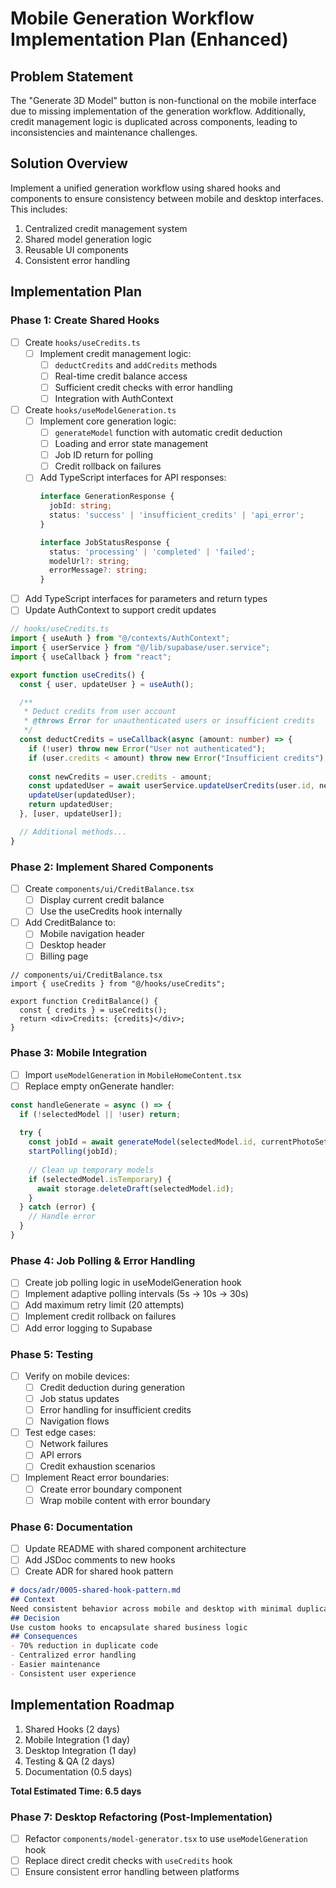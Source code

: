 # Mobile Generation Workflow Implementation Plan (Enhanced)

## Problem Statement
The "Generate 3D Model" button is non-functional on the mobile interface due to missing implementation of the generation workflow. Additionally, credit management logic is duplicated across components, leading to inconsistencies and maintenance challenges.

## Solution Overview
Implement a unified generation workflow using shared hooks and components to ensure consistency between mobile and desktop interfaces. This includes:
1. Centralized credit management system
2. Shared model generation logic
3. Reusable UI components
4. Consistent error handling

## Implementation Plan

### Phase 1: Create Shared Hooks
- [ ] Create `hooks/useCredits.ts`
  - [ ] Implement credit management logic:
    - [ ] `deductCredits` and `addCredits` methods
    - [ ] Real-time credit balance access
    - [ ] Sufficient credit checks with error handling
    - [ ] Integration with AuthContext
- [ ] Create `hooks/useModelGeneration.ts`
  - [ ] Implement core generation logic:
    - [ ] `generateModel` function with automatic credit deduction
    - [ ] Loading and error state management
    - [ ] Job ID return for polling
    - [ ] Credit rollback on failures
  - [ ] Add TypeScript interfaces for API responses:
    ```typescript
    interface GenerationResponse {
      jobId: string;
      status: 'success' | 'insufficient_credits' | 'api_error';
    }
    
    interface JobStatusResponse {
      status: 'processing' | 'completed' | 'failed';
      modelUrl?: string;
      errorMessage?: string;
    }
    ```
- [ ] Add TypeScript interfaces for parameters and return types
- [ ] Update AuthContext to support credit updates

```typescript
// hooks/useCredits.ts
import { useAuth } from "@/contexts/AuthContext";
import { userService } from "@/lib/supabase/user.service";
import { useCallback } from "react";

export function useCredits() {
  const { user, updateUser } = useAuth();

  /**
   * Deduct credits from user account
   * @throws Error for unauthenticated users or insufficient credits
   */
  const deductCredits = useCallback(async (amount: number) => {
    if (!user) throw new Error("User not authenticated");
    if (user.credits < amount) throw new Error("Insufficient credits");
    
    const newCredits = user.credits - amount;
    const updatedUser = await userService.updateUserCredits(user.id, newCredits);
    updateUser(updatedUser);
    return updatedUser;
  }, [user, updateUser]);

  // Additional methods...
}
```

### Phase 2: Implement Shared Components
- [ ] Create `components/ui/CreditBalance.tsx`
  - [ ] Display current credit balance
  - [ ] Use the useCredits hook internally
- [ ] Add CreditBalance to:
  - [ ] Mobile navigation header
  - [ ] Desktop header
  - [ ] Billing page

```tsx
// components/ui/CreditBalance.tsx
import { useCredits } from "@/hooks/useCredits";

export function CreditBalance() {
  const { credits } = useCredits();
  return <div>Credits: {credits}</div>;
}
```

### Phase 3: Mobile Integration
- [ ] Import `useModelGeneration` in `MobileHomeContent.tsx`
- [ ] Replace empty onGenerate handler:

```typescript
const handleGenerate = async () => {
  if (!selectedModel || !user) return;
  
  try {
    const jobId = await generateModel(selectedModel.id, currentPhotoSet);
    startPolling(jobId);
    
    // Clean up temporary models
    if (selectedModel.isTemporary) {
      await storage.deleteDraft(selectedModel.id);
    }
  } catch (error) {
    // Handle error
  }
}
```

### Phase 4: Job Polling & Error Handling
- [ ] Create job polling logic in useModelGeneration hook
- [ ] Implement adaptive polling intervals (5s → 10s → 30s)
- [ ] Add maximum retry limit (20 attempts)
- [ ] Implement credit rollback on failures
- [ ] Add error logging to Supabase

### Phase 5: Testing
- [ ] Verify on mobile devices:
  - [ ] Credit deduction during generation
  - [ ] Job status updates
  - [ ] Error handling for insufficient credits
  - [ ] Navigation flows
- [ ] Test edge cases:
  - [ ] Network failures
  - [ ] API errors
  - [ ] Credit exhaustion scenarios
- [ ] Implement React error boundaries:
  - [ ] Create error boundary component
  - [ ] Wrap mobile content with error boundary

### Phase 6: Documentation
- [ ] Update README with shared component architecture
- [ ] Add JSDoc comments to new hooks
- [ ] Create ADR for shared hook pattern

```markdown
# docs/adr/0005-shared-hook-pattern.md
## Context
Need consistent behavior across mobile and desktop with minimal duplication
## Decision
Use custom hooks to encapsulate shared business logic
## Consequences
- 70% reduction in duplicate code
- Centralized error handling
- Easier maintenance
- Consistent user experience
```

## Implementation Roadmap
1. Shared Hooks (2 days)
2. Mobile Integration (1 day)
3. Desktop Integration (1 day)
4. Testing & QA (2 days)
5. Documentation (0.5 days)

**Total Estimated Time: 6.5 days**

### Phase 7: Desktop Refactoring (Post-Implementation)
- [ ] Refactor `components/model-generator.tsx` to use `useModelGeneration` hook
- [ ] Replace direct credit checks with `useCredits` hook
- [ ] Ensure consistent error handling between platforms
